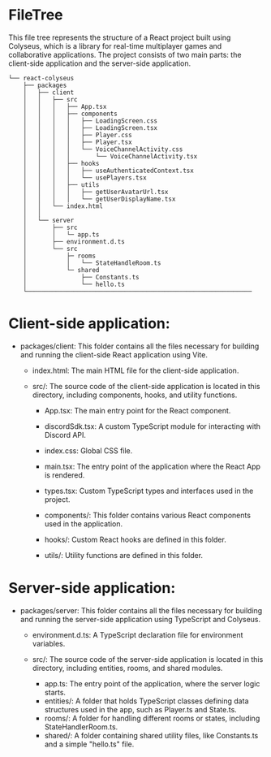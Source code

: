 # FileTree

This file tree represents the structure of a React project built using Colyseus, which is a library for real-time multiplayer games and collaborative applications.
The project consists of two main parts: the client-side application and the server-side application.

```
└── react-colyseus
    ├── packages
    │   ├── client
    │   │   ├── src
    │   │   │   ├── App.tsx
    │   │   │   ├── components
    │   │   │   │   ├── LoadingScreen.css
    │   │   │   │   ├── LoadingScreen.tsx
    │   │   │   │   ├── Player.css
    │   │   │   │   ├── Player.tsx
    │   │   │   │   └── VoiceChannelActivity.css
    │   │   │   │       └── VoiceChannelActivity.tsx
    │   │   │   ├── hooks
    │   │   │   │   ├── useAuthenticatedContext.tsx
    │   │   │   │   └── usePlayers.tsx
    │   │   │   ├── utils
    │   │   │   │   ├── getUserAvatarUrl.tsx
    │   │   │   │   └── getUserDisplayName.tsx
    │   │   └── index.html
    │   │
    │   └── server
    │       ├── src
    │       │   └─ app.ts
    │       ├── environment.d.ts
    │       └── src
    │           ├─ rooms
    │           │   └── StateHandleRoom.ts
    │           └─ shared
    │               ├── Constants.ts
    │               └── hello.ts
    └──────────────────────────────────────────────────────────────
```

# Client-side application:

- packages/client: This folder contains all the files necessary for building and running the client-side React application using Vite.

  - index.html: The main HTML file for the client-side application.
  - src/: The source code of the client-side application is located in this directory, including components, hooks, and utility functions.

    - App.tsx: The main entry point for the React component.
    - discordSdk.tsx: A custom TypeScript module for interacting with Discord API.
    - index.css: Global CSS file.
    - main.tsx: The entry point of the application where the React App is rendered.
    - types.tsx: Custom TypeScript types and interfaces used in the project.

    - components/: This folder contains various React components used in the application.
    - hooks/: Custom React hooks are defined in this folder.
    - utils/: Utility functions are defined in this folder.

# Server-side application:

- packages/server: This folder contains all the files necessary for building and running the server-side application using TypeScript and Colyseus.

  - environment.d.ts: A TypeScript declaration file for environment variables.

  - src/: The source code of the server-side application is located in this directory, including entities, rooms, and shared modules.

    - app.ts: The entry point of the application, where the server logic starts.
    - entities/: A folder that holds TypeScript classes defining data structures used in the app, such as Player.ts and State.ts.
    - rooms/: A folder for handling different rooms or states, including StateHandlerRoom.ts.
    - shared/: A folder containing shared utility files, like Constants.ts and a simple "hello.ts" file.
